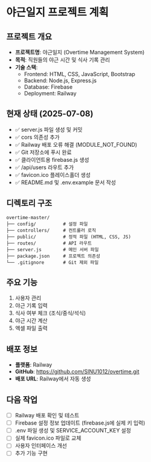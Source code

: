 # 야근일지 프로젝트 계획

## 프로젝트 개요
- **프로젝트명**: 야근일지 (Overtime Management System)
- **목적**: 직원들의 야근 시간 및 식사 기록 관리
- **기술 스택**: 
  - Frontend: HTML, CSS, JavaScript, Bootstrap
  - Backend: Node.js, Express.js
  - Database: Firebase
  - Deployment: Railway

## 현재 상태 (2025-07-08)
- ✅ server.js 파일 생성 및 커밋
- ✅ cors 의존성 추가
- ✅ Railway 배포 오류 해결 (MODULE_NOT_FOUND)
- ✅ Git 저장소에 푸시 완료
- ✅ 클라이언트용 firebase.js 생성
- ✅ /api/users 라우트 추가
- ✅ favicon.ico 플레이스홀더 생성
- ✅ README.md 및 .env.example 문서 작성

## 디렉토리 구조
```
overtime-master/
├── config/          # 설정 파일
├── controllers/     # 컨트롤러 로직
├── public/          # 정적 파일 (HTML, CSS, JS)
├── routes/          # API 라우트
├── server.js        # 메인 서버 파일
├── package.json     # 프로젝트 의존성
└── .gitignore       # Git 제외 파일
```

## 주요 기능
1. 사용자 관리
2. 야근 기록 입력
3. 식사 여부 체크 (조식/중식/석식)
4. 야근 시간 계산
5. 엑셀 파일 출력

## 배포 정보
- **플랫폼**: Railway
- **GitHub**: https://github.com/SINU1012/overtime.git
- **배포 URL**: Railway에서 자동 생성

## 다음 작업
- [ ] Railway 배포 확인 및 테스트
- [ ] Firebase 설정 정보 업데이트 (firebase.js에 실제 키 입력)
- [ ] .env 파일 생성 및 SERVICE_ACCOUNT_KEY 설정
- [ ] 실제 favicon.ico 파일로 교체
- [ ] 사용자 인터페이스 개선
- [ ] 추가 기능 구현
